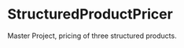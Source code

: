 StructuredProductPricer
=======================

Master Project, pricing of three structured products.